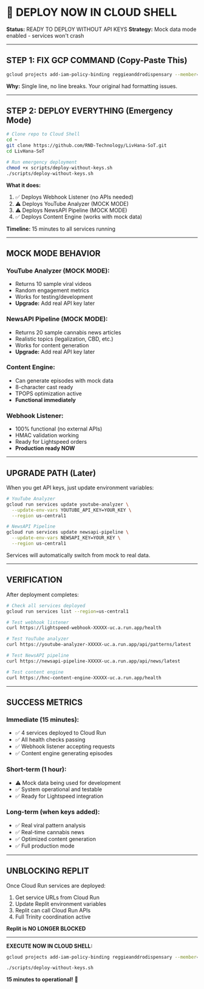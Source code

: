# 🚀 DEPLOY NOW IN CLOUD SHELL

**Status:** READY TO DEPLOY WITHOUT API KEYS
**Strategy:** Mock data mode enabled - services won't crash

---

## STEP 1: FIX GCP COMMAND (Copy-Paste This)

```bash
gcloud projects add-iam-policy-binding reggieanddrodispensary --member="user:jesseniesen@gmail.com" --role="roles/secretmanager.secretAccessor"
```

**Why:** Single line, no line breaks. Your original had formatting issues.

---

## STEP 2: DEPLOY EVERYTHING (Emergency Mode)

```bash
# Clone repo to Cloud Shell
cd ~
git clone https://github.com/RND-Technology/LivHana-SoT.git
cd LivHana-SoT

# Run emergency deployment
chmod +x scripts/deploy-without-keys.sh
./scripts/deploy-without-keys.sh
```

**What it does:**
1. ✅ Deploys Webhook Listener (no APIs needed)
2. ⚠️  Deploys YouTube Analyzer (MOCK MODE)
3. ⚠️  Deploys NewsAPI Pipeline (MOCK MODE)
4. ✅ Deploys Content Engine (works with mock data)

**Timeline:** 15 minutes to all services running

---

## MOCK MODE BEHAVIOR

### YouTube Analyzer (MOCK MODE):
- Returns 10 sample viral videos
- Random engagement metrics
- Works for testing/development
- **Upgrade:** Add real API key later

### NewsAPI Pipeline (MOCK MODE):
- Returns 20 sample cannabis news articles
- Realistic topics (legalization, CBD, etc.)
- Works for content generation
- **Upgrade:** Add real API key later

### Content Engine:
- Can generate episodes with mock data
- 8-character cast ready
- TPOPS optimization active
- **Functional immediately**

### Webhook Listener:
- 100% functional (no external APIs)
- HMAC validation working
- Ready for Lightspeed orders
- **Production ready NOW**

---

## UPGRADE PATH (Later)

When you get API keys, just update environment variables:

```bash
# YouTube Analyzer
gcloud run services update youtube-analyzer \
  --update-env-vars YOUTUBE_API_KEY=YOUR_KEY \
  --region us-central1

# NewsAPI Pipeline
gcloud run services update newsapi-pipeline \
  --update-env-vars NEWSAPI_KEY=YOUR_KEY \
  --region us-central1
```

Services will automatically switch from mock to real data.

---

## VERIFICATION

After deployment completes:

```bash
# Check all services deployed
gcloud run services list --region=us-central1

# Test webhook listener
curl https://lightspeed-webhook-XXXXX-uc.a.run.app/health

# Test YouTube analyzer
curl https://youtube-analyzer-XXXXX-uc.a.run.app/api/patterns/latest

# Test NewsAPI pipeline
curl https://newsapi-pipeline-XXXXX-uc.a.run.app/api/news/latest

# Test content engine
curl https://hnc-content-engine-XXXXX-uc.a.run.app/health
```

---

## SUCCESS METRICS

### Immediate (15 minutes):
- ✅ 4 services deployed to Cloud Run
- ✅ All health checks passing
- ✅ Webhook listener accepting requests
- ✅ Content engine generating episodes

### Short-term (1 hour):
- ⚠️  Mock data being used for development
- ✅ System operational and testable
- ✅ Ready for Lightspeed integration

### Long-term (when keys added):
- ✅ Real viral pattern analysis
- ✅ Real-time cannabis news
- ✅ Optimized content generation
- ✅ Full production mode

---

## UNBLOCKING REPLIT

Once Cloud Run services are deployed:

1. Get service URLs from Cloud Run
2. Update Replit environment variables
3. Replit can call Cloud Run APIs
4. Full Trinity coordination active

**Replit is NO LONGER BLOCKED**

---

**EXECUTE NOW IN CLOUD SHELL:**

```bash
gcloud projects add-iam-policy-binding reggieanddrodispensary --member="user:jesseniesen@gmail.com" --role="roles/secretmanager.secretAccessor"

./scripts/deploy-without-keys.sh
```

**15 minutes to operational!** 🚀
